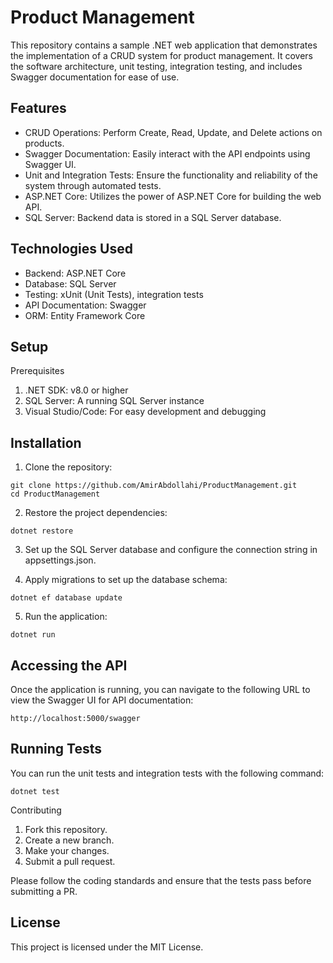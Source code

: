 # Product Management
This repository contains a sample .NET web application that demonstrates the implementation of a CRUD system for product management. It covers the software architecture, unit testing, integration testing, and includes Swagger documentation for ease of use.

## Features
* CRUD Operations: Perform Create, Read, Update, and Delete actions on products.
* Swagger Documentation: Easily interact with the API endpoints using Swagger UI.
* Unit and Integration Tests: Ensure the functionality and reliability of the system through automated tests.
* ASP.NET Core: Utilizes the power of ASP.NET Core for building the web API.
* SQL Server: Backend data is stored in a SQL Server database.

## Technologies Used
* Backend: ASP.NET Core
* Database: SQL Server
* Testing: xUnit (Unit Tests), integration tests
* API Documentation: Swagger
* ORM: Entity Framework Core

## Setup
Prerequisites
1. .NET SDK: v8.0 or higher
2. SQL Server: A running SQL Server instance
3. Visual Studio/Code: For easy development and debugging

## Installation
1. Clone the repository:

```
git clone https://github.com/AmirAbdollahi/ProductManagement.git
cd ProductManagement
```
2. Restore the project dependencies:

```
dotnet restore
```
3. Set up the SQL Server database and configure the connection string in appsettings.json.

4. Apply migrations to set up the database schema:

```
dotnet ef database update
```
5. Run the application:

```
dotnet run
```

## Accessing the API
Once the application is running, you can navigate to the following URL to view the Swagger UI for API documentation:

```
http://localhost:5000/swagger
```
## Running Tests
You can run the unit tests and integration tests with the following command:

```
dotnet test
```
Contributing
1. Fork this repository.
2. Create a new branch.
3. Make your changes.
4. Submit a pull request.

Please follow the coding standards and ensure that the tests pass before submitting a PR.

## License
This project is licensed under the MIT License.
